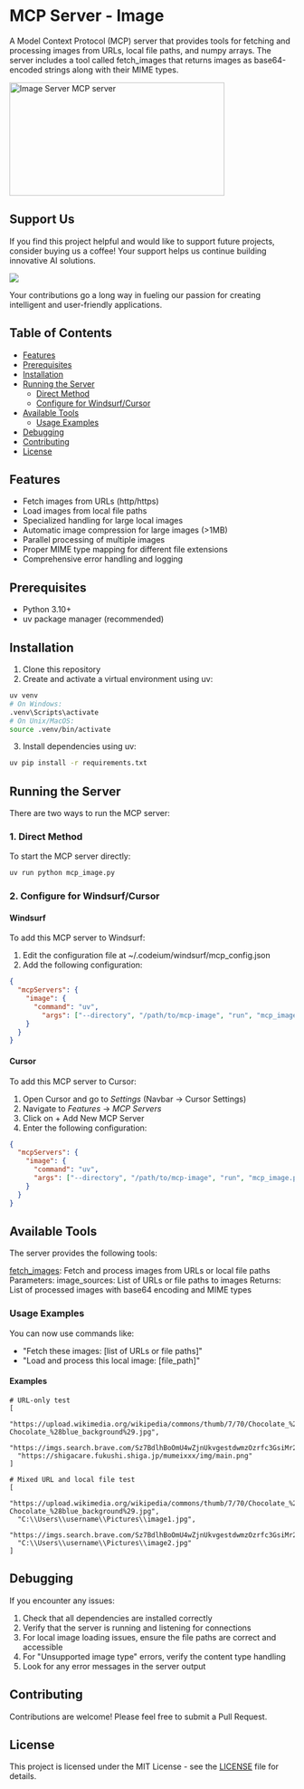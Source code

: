 # MCP Server - Image
A Model Context Protocol (MCP) server that provides tools for fetching and processing images from URLs, local file paths, and numpy arrays. The server includes a tool called fetch_images that returns images as base64-encoded strings along with their MIME types.

<a href="https://glama.ai/mcp/servers/@IA-Programming/mcp-images">
  <img width="380" height="200" src="https://glama.ai/mcp/servers/@IA-Programming/mcp-images/badge" alt="Image Server MCP server" />
</a>

## Support Us

If you find this project helpful and would like to support future projects, consider buying us a coffee! Your support helps us continue building innovative AI solutions.

<a href="https://www.buymeacoffee.com/blazzmocompany"><img src="https://img.buymeacoffee.com/button-api/?text=Buy me a coffee&emoji=&slug=blazzmocompany&button_colour=40DCA5&font_colour=ffffff&font_family=Cookie&outline_colour=000000&coffee_colour=FFDD00"></a>

Your contributions go a long way in fueling our passion for creating intelligent and user-friendly applications.

## Table of Contents
- [Features](#features)
- [Prerequisites](#prerequisites)
- [Installation](#installation)
- [Running the Server](#running-the-server)
  - [Direct Method](#1-direct-method)
  - [Configure for Windsurf/Cursor](#2-configure-for-windsurfcursor)
- [Available Tools](#available-tools)
  - [Usage Examples](#usage-examples)
- [Debugging](#debugging)
- [Contributing](#contributing)
- [License](#license)

## Features
- Fetch images from URLs (http/https)
- Load images from local file paths
- Specialized handling for large local images
- Automatic image compression for large images (>1MB)
- Parallel processing of multiple images
- Proper MIME type mapping for different file extensions
- Comprehensive error handling and logging
## Prerequisites
- Python 3.10+
- uv package manager (recommended)
## Installation
1. Clone this repository
2. Create and activate a virtual environment using uv:
```bash
uv venv
# On Windows:
.venv\Scripts\activate
# On Unix/MacOS:
source .venv/bin/activate
```
3. Install dependencies using uv:
```bash
uv pip install -r requirements.txt
```
## Running the Server
There are two ways to run the MCP server:

### 1. Direct Method
To start the MCP server directly:

```bash
uv run python mcp_image.py
```
### 2. Configure for Windsurf/Cursor
#### Windsurf
To add this MCP server to Windsurf:

1. Edit the configuration file at ~/.codeium/windsurf/mcp_config.json
2. Add the following configuration:
```json
{
  "mcpServers": {
    "image": {
      "command": "uv",
        "args": ["--directory", "/path/to/mcp-image", "run", "mcp_image.py"]
    }
  }
}
```
#### Cursor
To add this MCP server to Cursor:

1. Open Cursor and go to *Settings* (Navbar → Cursor Settings)
2. Navigate to *Features* → *MCP Servers*
3. Click on + Add New MCP Server
4. Enter the following configuration:
```json
{
  "mcpServers": {
    "image": {
      "command": "uv",
      "args": ["--directory", "/path/to/mcp-image", "run", "mcp_image.py"]
    }
  }
}
```

## Available Tools
The server provides the following tools:

[fetch_images](mcp_image.py#L318): Fetch and process images from URLs or local file paths
Parameters:
image_sources: List of URLs or file paths to images
Returns:
List of processed images with base64 encoding and MIME types

### Usage Examples
You can now use commands like:

- "Fetch these images: [list of URLs or file paths]"
- "Load and process this local image: [file_path]"

#### Examples
```
# URL-only test
[
  "https://upload.wikimedia.org/wikipedia/commons/thumb/7/70/Chocolate_%28blue_background%29.jpg/400px-Chocolate_%28blue_background%29.jpg",
  "https://imgs.search.brave.com/Sz7BdlhBoOmU4wZjnUkvgestdwmzOzrfc3GsiMr27Ik/rs:fit:860:0:0:0/g:ce/aHR0cHM6Ly9pbWdj/ZG4uc3RhYmxlZGlm/ZnVzaW9ud2ViLmNv/bS8yMDI0LzEwLzE4/LzJmOTY3NTViLTM0/YmQtNDczNi1iNDRh/LWJlMTVmNGM5MDBm/My5qcGc",
  "https://shigacare.fukushi.shiga.jp/mumeixxx/img/main.png"
]

# Mixed URL and local file test
[
  "https://upload.wikimedia.org/wikipedia/commons/thumb/7/70/Chocolate_%28blue_background%29.jpg/400px-Chocolate_%28blue_background%29.jpg",
  "C:\\Users\\username\\Pictures\\image1.jpg",
  "https://imgs.search.brave.com/Sz7BdlhBoOmU4wZjnUkvgestdwmzOzrfc3GsiMr27Ik/rs:fit:860:0:0:0/g:ce/aHR0cHM6Ly9pbWdj/ZG4uc3RhYmxlZGlm/ZnVzaW9ud2ViLmNv/bS8yMDI0LzEwLzE4/LzJmOTY3NTViLTM0/YmQtNDczNi1iNDRh/LWJlMTVmNGM5MDBm/My5qcGc",
  "C:\\Users\\username\\Pictures\\image2.jpg"
]
```

## Debugging
If you encounter any issues:

1. Check that all dependencies are installed correctly
2. Verify that the server is running and listening for connections
3. For local image loading issues, ensure the file paths are correct and accessible
4. For "Unsupported image type" errors, verify the content type handling
5. Look for any error messages in the server output
## Contributing
Contributions are welcome! Please feel free to submit a Pull Request.

## License
This project is licensed under the MIT License - see the [LICENSE](LICENSE) file for details.